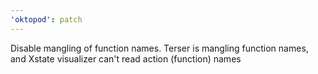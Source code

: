 ```yaml
---
'oktopod': patch
---
```


Disable mangling of function names. Terser is mangling function names, and Xstate visualizer can't read action (function) names
